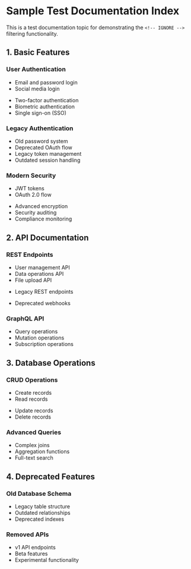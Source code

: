 # Sample Test Documentation Index

This is a test documentation topic for demonstrating the `<!-- IGNORE -->` filtering functionality.

## 1. Basic Features

### User Authentication
- Email and password login
- Social media login
<!-- IGNORE -->
- Two-factor authentication
- Biometric authentication
- Single sign-on (SSO)

<!-- IGNORE -->
### Legacy Authentication
- Old password system
- Deprecated OAuth flow
- Legacy token management
- Outdated session handling

### Modern Security
- JWT tokens
- OAuth 2.0 flow
<!-- IGNORE -->
- Advanced encryption
- Security auditing
- Compliance monitoring

## 2. API Documentation

### REST Endpoints
- User management API
- Data operations API
- File upload API
<!-- IGNORE -->
- Legacy REST endpoints
<!-- IGNORE -->
- Deprecated webhooks

### GraphQL API
- Query operations
- Mutation operations
- Subscription operations

## 3. Database Operations

### CRUD Operations
- Create records
- Read records
<!-- IGNORE -->
- Update records
- Delete records

### Advanced Queries
- Complex joins
- Aggregation functions
- Full-text search

<!-- IGNORE -->
## 4. Deprecated Features

### Old Database Schema
- Legacy table structure
- Outdated relationships
- Deprecated indexes

### Removed APIs
- v1 API endpoints
- Beta features
- Experimental functionality